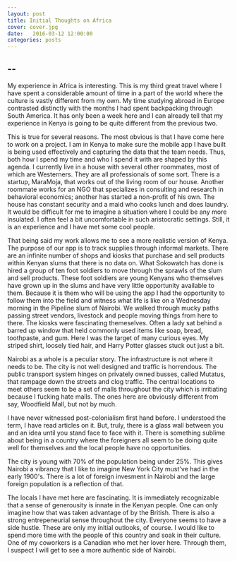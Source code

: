 ```yaml
---
layout: post
title: Initial Thoughts on Africa
cover: cover.jpg
date:   2016-03-12 12:00:00
categories: posts
---
```


## --


My experience in Africa is interesting. This is my third great travel where I have spent a considerable amount of time in a part of the world where the culture is vastly different from my own. My time studying abroad in Europe contrasted distinctly with the months I had spent backpacking through South America. It has only been a week here and I can already tell that my experience in Kenya is going to be quite different from the previous two.

This is true for several reasons. The most obvious is that I have come here to work on a project. I am in Kenya to make sure the mobile app I have built is being used effectively and capturing the data that the team needs. Thus, both how I spend my time and who I spend it with are shaped by this agenda. I currently live in a house with several other roommates, most of which are Westerners. They are all professionals of some sort. There is a startup, MaraMoja, that works out of the living room of our house. Another roommate works for an NGO that specializes in consulting and research in behavioral economics; another has started a non-profit of his own. The house has constant security and a maid who cooks lunch and does laundry. It would be difficult for me to imagine a situation where I could be any more insulated. I often feel a bit uncomfortable in such aristocratic settings. Still, it is an experience and I have met some cool people.

That being said my work allows me to see a more realistic version of Kenya. The purpose of our app is to track supplies through informal markets. There are an infinite number of shops and kiosks that purchase and sell products within Kenyan slums that there is no data on. What Sokowatch has done is hired a group of ten foot soldiers to move through the sprawls of the slum and sell products. These foot soldiers are young Kenyans who themselves have grown up in the slums and have very little opportunity available to them. Because it is them who will be using the app I had the opportunity to follow them into the field and witness what life is like on a Wednesday morning in the Pipeline slum of Nairobi. We walked through mucky paths passing street vendors, livestock and people moving things from here to there. The kiosks were fascinating themeselves. Often a lady sat behind a barred up window that held commonly used items like soap, bread, toothpaste, and gum. Here I was the target of many curious eyes. My striped shirt, loosely tied hair, and Harry Potter glasses stuck out just a bit.

Nairobi as a whole is a peculiar story. The infrastructure is not where it needs to be. The city is not well designed and traffic is horrendous. The public transport system hinges on privately owned busses, called Mutatus, that rampage down the streets and clog traffic. The central locations to meet others seem to be a set of malls throughout the city which is irritiating because I fucking hate malls. The ones here are obviously different from say, Woodfield Mall, but not by much. 

I have never witnessed post-colonialism first hand before. I understood the term, I have read articles on it. But, truly, there is a glass wall between you and an idea until you stand face to face with it. There is something sublime about being in a country where the foreigners all seem to be doing quite well for themselves and the local people have no opportunities.

The city is young with 70% of the population being under 25%. This gives Nairobi a vibrancy that I like to imagine New York City must've had in the early 1900's. There is a lot of foreign invesment in Nairobi and the large foreign population is a reflection of that.

The locals I have met here are fascinating. It is immediately recognizable that a sense of generousity is innate in the Kenyan people. One can only imagine how that was taken advantage of by the British. There is also a strong entrepeneurial sense throughout the city. Everyone seems to have a side hustle. These are only my initial outlooks, of course. I would like to spend more time with the people of this country and soak in their culture. One of my coworkers is a Canadian who met her lover here. Through them, I suspect I will get to see a more authentic side of Nairobi. 


